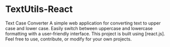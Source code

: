 # TextUtils-React
 Text Case Converter  A simple web application for converting text to upper case and lower case. Easily switch between uppercase and lowercase formatting with a user-friendly interface. This project is built using [react.js]. Feel free to use, contribute, or modify for your own projects.
